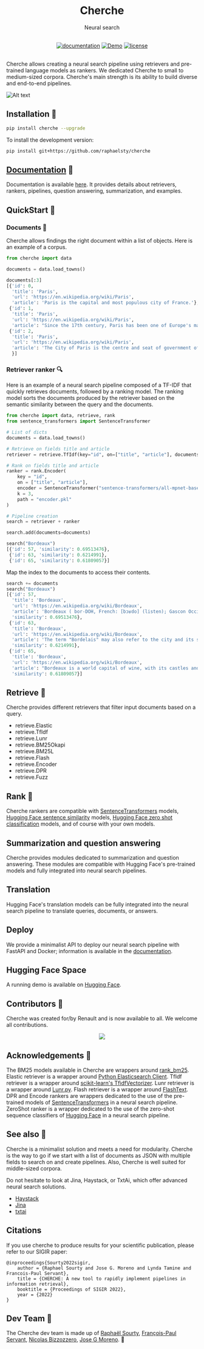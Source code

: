 <div align="center">
  <h1>Cherche</h1>
  <p>Neural search</p>
</div>
<br>

<div align="center">
  <!-- Documentation -->
  <a href="https://raphaelsty.github.io/cherche/"><img src="https://img.shields.io/website?label=docs&style=flat-square&url=https%3A%2F%2Fraphaelsty.github.io/cherche/%2F" alt="documentation"></a>
  <!-- Demo -->
  <a href="https://huggingface.co/spaces/raphaelsty/games"><img src="https://img.shields.io/badge/demo-running-blueviolet?style=flat-square" alt="Demo"></a>  
  <!-- License -->
  <a href="https://opensource.org/licenses/MIT"><img src="https://img.shields.io/badge/License-MIT-blue.svg?style=flat-square" alt="license"></a>
</div>
<br>

Cherche allows creating a neural search pipeline using retrievers and pre-trained language models as rankers. We dedicated Cherche to small to medium-sized corpora. Cherche's main strength is its ability to build diverse and end-to-end pipelines.

![Alt text](docs/img/explain.png)

## Installation 🤖

```sh
pip install cherche --upgrade 
```

To install the development version:

```sh
pip install git+https://github.com/raphaelsty/cherche
```

## [Documentation](https://raphaelsty.github.io/cherche/) 📜

Documentation is available [here](https://raphaelsty.github.io/cherche/). It provides details
about retrievers, rankers, pipelines, question answering, summarization, and examples.

## QuickStart 💨

### Documents 📑

Cherche allows findings the right document within a list of objects. Here is an example of a corpus.

```python
from cherche import data

documents = data.load_towns()

documents[:3]
[{'id': 0,
  'title': 'Paris',
  'url': 'https://en.wikipedia.org/wiki/Paris',
  'article': 'Paris is the capital and most populous city of France.'},
 {'id': 1,
  'title': 'Paris',
  'url': 'https://en.wikipedia.org/wiki/Paris',
  'article': "Since the 17th century, Paris has been one of Europe's major centres of science, and arts."},
 {'id': 2,
  'title': 'Paris',
  'url': 'https://en.wikipedia.org/wiki/Paris',
  'article': 'The City of Paris is the centre and seat of government of the region and province of Île-de-France.'
  }]
```

### Retriever ranker 🔍

Here is an example of a neural search pipeline composed of a TF-IDF that quickly retrieves documents, followed by a ranking model. The ranking model sorts the documents produced by the retriever based on the semantic similarity between the query and the documents.

```python
from cherche import data, retrieve, rank
from sentence_transformers import SentenceTransformer

# List of dicts
documents = data.load_towns()

# Retrieve on fields title and article
retriever = retrieve.TfIdf(key="id", on=["title", "article"], documents=documents, k=30)

# Rank on fields title and article
ranker = rank.Encoder(
    key = "id",
    on = ["title", "article"],
    encoder = SentenceTransformer("sentence-transformers/all-mpnet-base-v2").encode,
    k = 3,
    path = "encoder.pkl"
)

# Pipeline creation
search = retriever + ranker

search.add(documents=documents)

search("Bordeaux")
[{'id': 57, 'similarity': 0.69513476},
 {'id': 63, 'similarity': 0.6214991},
 {'id': 65, 'similarity': 0.61809057}]
```

Map the index to the documents to access their contents.

```python
search += documents
search("Bordeaux")
[{'id': 57,
  'title': 'Bordeaux',
  'url': 'https://en.wikipedia.org/wiki/Bordeaux',
  'article': 'Bordeaux ( bor-DOH, French: [bɔʁdo] (listen); Gascon Occitan: Bordèu [buɾˈðɛw]) is a port city on the river Garonne in the Gironde department, Southwestern France.',
  'similarity': 0.69513476},
 {'id': 63,
  'title': 'Bordeaux',
  'url': 'https://en.wikipedia.org/wiki/Bordeaux',
  'article': 'The term "Bordelais" may also refer to the city and its surrounding region.',
  'similarity': 0.6214991},
 {'id': 65,
  'title': 'Bordeaux',
  'url': 'https://en.wikipedia.org/wiki/Bordeaux',
  'article': "Bordeaux is a world capital of wine, with its castles and vineyards of the Bordeaux region that stand on the hillsides of the Gironde and is home to the world's main wine fair, Vinexpo.",
  'similarity': 0.61809057}]
```

## Retrieve 👻

Cherche provides different retrievers that filter input documents based on a query.

- retrieve.Elastic
- retrieve.TfIdf
- retrieve.Lunr
- retrieve.BM25Okapi
- retrieve.BM25L
- retrieve.Flash
- retrieve.Encoder
- retrieve.DPR
- retrieve.Fuzz

## Rank 🤗

Cherche rankers are compatible with [SentenceTransformers](https://www.sbert.net/docs/pretrained_models.html) models, [Hugging Face sentence similarity](https://huggingface.co/models?pipeline_tag=zero-shot-classification&sort=downloads) models, [Hugging Face zero shot classification](https://huggingface.co/models?pipeline_tag=zero-shot-classification&sort=downloads) models, and of course with your own models.

## Summarization and question answering

Cherche provides modules dedicated to summarization and question answering. These modules are compatible with Hugging Face's pre-trained models and fully integrated into neural search pipelines.

## Translation

Hugging Face's translation models can be fully integrated into the neural search pipeline to translate queries, documents, or answers.

## Deploy

We provide a minimalist API to deploy our neural search pipeline with FastAPI and Docker; information is available in the [documentation](https://raphaelsty.github.io/cherche/deployment/deployment/).

## Hugging Face Space

A running demo is available on [Hugging Face](https://huggingface.co/spaces/raphaelsty/games).
## Contributors 🤝
Cherche was created for/by Renault and is now available to all. 
We welcome all contributions.

<p align="center"><img src="docs/img/renault.jpg"/></p>

## Acknowledgements 👏

The BM25 models available in Cherche are wrappers around [rank_bm25](https://github.com/dorianbrown/rank_bm25). Elastic retriever is a wrapper around [Python Elasticsearch Client](https://elasticsearch-py.readthedocs.io/en/v7.15.2/). TfIdf retriever is a wrapper around [scikit-learn's TfidfVectorizer](https://scikit-learn.org/stable/modules/generated/sklearn.feature_extraction.text.TfidfVectorizer.html). Lunr retriever is a wrapper around [Lunr.py](https://github.com/yeraydiazdiaz/lunr.py). Flash retriever is a wrapper around [FlashText](https://github.com/vi3k6i5/flashtext). DPR and Encode rankers are wrappers dedicated to the use of the pre-trained models of [SentenceTransformers](https://www.sbert.net/docs/pretrained_models.html) in a neural search pipeline. ZeroShot ranker is a wrapper dedicated to the use of the zero-shot sequence classifiers of [Hugging Face](https://huggingface.co/models?pipeline_tag=zero-shot-classification&sort=downloads) in a neural search pipeline.

## See also 👀

Cherche is a minimalist solution and meets a need for modularity. Cherche is the way to go if we start with a list of documents as JSON with multiple fields to search on and create pipelines. Also, Cherche is well suited for middle-sized corpora.

Do not hesitate to look at Jina, Haystack, or TxtAi, which offer advanced neural search solutions.

- [Haystack](https://github.com/deepset-ai/haystack)
- [Jina](https://github.com/jina-ai/jina)
- [txtai](https://github.com/neuml/txtai)

## Citations 

If you use cherche to produce results for your scientific publication, please refer to our SIGIR paper:

```
@inproceedings{Sourty2022sigir,
    author = {Raphael Sourty and Jose G. Moreno and Lynda Tamine and Francois-Paul Servant},
    title = {CHERCHE: A new tool to rapidly implement pipelines in information retrieval},
    booktitle = {Proceedings of SIGIR 2022},
    year = {2022}
}
```

## Dev Team 💾

The Cherche dev team is made up of [Raphaël Sourty](https://github.com/raphaelsty), [François-Paul Servant](https://github.com/fpservant), [Nicolas Bizzozzero](https://github.com/NicolasBizzozzero), [Jose G Moreno](https://scholar.google.com/citations?user=4BZFUw8AAAAJ&hl=fr). 🥳
